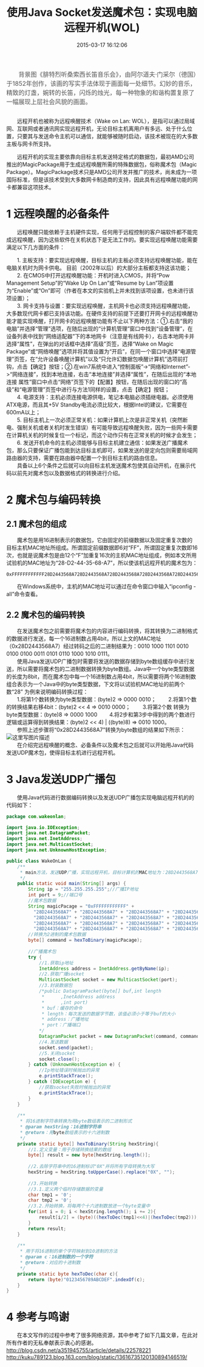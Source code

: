 ﻿---
title: 使用Java Socket发送魔术包：实现电脑远程开机(WOL)
excerpt: true
date: 2015-03-17 16:12:06
thumbnail: https://yongshengcnd.oss-cn-beijing.aliyuncs.com/paintings/%E8%85%93%E7%89%B9%E7%83%88%E5%90%AC%E6%A1%91%E7%B4%A2%E8%A5%BF%E9%95%BF%E7%AC%9B%E9%9F%B3%E4%B9%90%E4%BC%9A.jpeg
menu:
	Go Home: /index.html
tags: [Java]
---
<span style="color: #555;font-size: 1rem;display: inline-block;padding-bottom: 15px;text-indent: 2em;">
背景图《腓特烈听桑索西长笛音乐会》，由阿尔道夫·门采尔（德国）于1852年创作，该画的写实手法体现于画面每一处细节。幻妙的音乐，精致的灯盏，婉转的长笛，闪烁的烛光，每一种物象的和谐构置复原了一幅展现上层社会风貌的画面。
</span>

　　远程开机也被称为远程唤醒技术（Wake on Lan: WOL），是指可以通过局域网、互联网或者通讯网实现远程开机，无论目标主机离用户有多远、处于什么位置，只要其与发送命令主机可以通信，就能够被随时启动，该技术被现在的大多数主板与网卡所支持。
<!-- more -->

　　远程开机的实现主要依靠向目标主机发送特定格式的数据包，最初AMD公司推出的MagicPackage用于生成远程唤醒所需的特殊数据包，俗称魔术包（Magic Package）。MagicPackage技术只是AMD公司开发并推广的技术，尚未成为一项国际标准，但是该技术受到大多数网卡制造商的支持，因此具有远程唤醒功能的网卡都兼容这项技术。

# 1 远程唤醒的必备条件
　　远程唤醒只能依赖于主机硬件实现，任何用于远程控制的客户端软件都不能完成远程唤醒，因为这些软件在关机状态下是无法工作的。要实现远程唤醒功能需要满足以下几方面的条件：<br/>

　　1. 主板支持：要实现远程唤醒，目标主机的主板必须支持远程唤醒功能，能在电脑关机时为网卡供电。 目前（2002年以后）的大部分主板都支持这该功能；<br/>
　　2. 在CMOS中打开远程唤醒功能：开机时进入CMOS，并将“Pow Management Setup”的“Wake Up On Lan”或“Resume by Lan”项设置为“Enable”或“On”即可（作者在本文的实验机上并未找到该项设置，也未进行该项设置）；<br/>
　　3. 网卡支持与设置：要实现远程唤醒，主机网卡也必须支持远程唤醒功能，大多数现代网卡都已支持该功能。在硬件支持的前提下还要打开网卡的远程唤醒功能才能实现唤醒，打开网卡的远程唤醒功能有不止以下两种方法：①.右击“我的电脑”并选择“管理”选项，在随后出现的“计算机管理”窗口中找到“设备管理”，在设备列表中找到“网络适配器”下的本地网卡（注意是有线网卡），右击本地网卡并选择“属性”，在弹出的对话框中选择“高级”页签，选择“Wake on Magic Package”或“网络唤醒”选项并将其值设置为“开启”，在同一个窗口中选择“电源管理”页签，在“允许设备唤醒计算机”以及“只允许幻数据包唤醒计算机”选项前打钩，点击【确定】按钮；②.在win7系统中进入“控制面板”->“网络和Internet”->“网络连接”，找到本地连接，右击“本地连接”并选择“属性”，在随后出现的“本地连接 属性”窗口中点击“网络”页签下的【配置】按钮，在随后出现的窗口的“高级”和“电源管理”页签中进行与方法1同样的设置，点击【确定】按钮；<br/>
　　4. 电源支持：主机必须连接电源供电，笔记本电脑必须插继电器。必须使用ATX电源，而且其+5V Standby电流必须比较大，根据Intel的建议，它需要在600mA以上；<br/>
　　5. 目标主机上一次必须正常关机：如果计算机上次是非正常关机（突然断电、强制关机或者关机时发生错误）有可能导致远程唤醒失败，因为一些网卡需要在计算机关机的时候复位一个标记，而这个动作只有在正常关机的时候才会发生；<br/>
　　6. 发送开机命令的主机必须能够与目标主机建立通信：如果发送广播魔术包，那么只要保证广播包能到达目标主机即可，如果发送的是定向包则需要局域网路由器的支持，需要在路由器中配置一个到目标主机的路由信息。<br/>
　　具备以上6个条件之后就可以向目标主机发送魔术包使其自动开机，在展示代码以前先对魔术包以及数据格式的转换进行介绍。

# 2	魔术包与编码转换
## 2.1	魔术包的组成
　　魔术包是用16进制表示的数据包，它由固定的前缀数据以及固定重复次数的目标主机MAC地址所组成。所谓固定前缀数据即6对“FF”，所谓固定重复次数即16次，也就是说魔术包是由12个“F”加重复16次的主机MAC地址组成，例如本文所用试验机的MAC地址为“28-D2-44-35-68-A7”，所以使该机远程开机的魔术包为：

```
0xFFFFFFFFFFFF28D2443568A728D2443568A728D2443568A728D2443568A728D2443568A728D2443568A728D2443568A728D2443568A728D2443568A728D2443568A728D2443568A728D2443568A728D2443568A728D2443568A728D2443568A728D2443568A7
```

　　在Windows系统中，主机的MAC地址可以通过在命令窗口中输入“ipconfig -all”命令查看。

## 2.2	魔术包的编码转换
　　在发送魔术包之前需要将魔术包的内容进行编码转换，将其转换为二进制格式的数据进行发送，每一个16进制数占用4bit，所以上文的MAC地址（0x28D2443568A7）经过转码之后的二进制结果为：0010 1000 1101 0010 0100 0100 0011 0101 0110 1000 1010 0111。<br/>
　　使用Java发送UDP广播包时需要将发送的数据存储到byte数组缓存中进行发送，所以需要将魔术包的二进制数据转换为byte数组。Java中一个byte类型数据的长度为8bit，而在魔术包中每一个16进制数占用4bit，所以需要将两个16进制数组合表示为一个Java中的byte类型数据，下文将以试验机MAC地址的前两个数“28” 为例来说明编码转换过程：<br/>
　　1.将第1个数转换为byte类型数据：(byte)2 => 0000 0010；
　　2.将第1个数的转换结果右移4bit：(byte)2 << 4 => 0010 0000；
　　3.将第2个数 转换为byte类型数据：(byte)8 => 0000 1000
　　4.将2步和第3步中得到的两个数进行逻辑或运算得到转换结果：(byte)2 << 4) | ((byte)8) => 0010 1000。<br/>
　　参照上述步骤将“0x28D2443568A7”转换为byte数组的结果如下所示：<br/>
![这里写图片描述](https://imgconvert.csdnimg.cn/aHR0cDovL2ltZy5ibG9nLmNzZG4ubmV0LzIwMTUwNDAxMTM0NTE2Mzc5)<br/>
　　在介绍完远程唤醒的概念、必备条件以及魔术包之后就可以开始用Java代码发送UDP魔术包，使得目标主机进行远程开机。

# 3	Java发送UDP广播包
　　使用Java代码进行数据编码转换以及发送UDP广播包实现电脑远程开机的的代码如下：
```java
package com.wakeonlan;

import java.io.IOException;
import java.net.DatagramPacket;
import java.net.InetAddress;
import java.net.MulticastSocket;
import java.net.UnknownHostException;

public class WakeOnLan {
	/**
	 * main方法，发送UDP广播，实现远程开机，目标计算机的MAC地址为：28D2443568A7
	 */
	public static void main(String[] args) {
		String ip = "255.255.255.255";//广播IP地址
		int port = 9;//端口号
		//魔术包数据
		String magicPacage = "0xFFFFFFFFFFFF" +
		  "28D2443568A7" + "28D2443568A7" + "28D2443568A7" + "28D2443568A7" +
		  "28D2443568A7" + "28D2443568A7" + "28D2443568A7" + "28D2443568A7" +
		  "28D2443568A7" + "28D2443568A7" + "28D2443568A7" + "28D2443568A7" +
		  "28D2443568A7" + "28D2443568A7" + "28D2443568A7" + "28D2443568A7";
		//转换为2进制的魔术包数据
		byte[] command = hexToBinary(magicPacage);
		
		//广播魔术包
		try {
			//1.获取ip地址
			InetAddress address = InetAddress.getByName(ip);
			//2.获取广播socket
			MulticastSocket socket = new MulticastSocket(port);
			//3.封装数据包
			/*public DatagramPacket(byte[] buf,int length
			 * 		,InetAddress address
			 * 		,int port)
			 * buf：缓存的命令
			 * length：每次发送的数据字节数，该值必须小于等于buf的大小
			 * address：广播地址
			 * port：广播端口
            */
			DatagramPacket packet = new DatagramPacket(command, command.length, address, port);
			//4.发送数据
			socket.send(packet);
			//5.关闭socket
			socket.close();
		} catch (UnknownHostException e) {
			//Ip地址错误时候抛出的异常
			e.printStackTrace();
		} catch (IOException e) {
			//获取socket失败时候抛出的异常
			e.printStackTrace();
		}
	}
	
	/**
	 * 将16进制字符串转换为用byte数组表示的二进制形式
	 * @param hexString：16进制字符串
	 * @return：用byte数组表示的十六进制数
	 */
	private static byte[] hexToBinary(String hexString){
		//1.定义变量：用于存储转换结果的数组
		byte[] result = new byte[hexString.length()];
		
		//2.去除字符串中的16进制标识"0X"并将所有字母转换为大写
		hexString = hexString.toUpperCase().replace("0X", "");
		
		//3.开始转换
		//3.1.定义两个临时存储数据的变量
		char tmp1 = '0';
		char tmp2 = '0';
		//3.2.开始转换，将每两个十六进制数放进一个byte变量中
		for(int i = 0; i < hexString.length(); i += 2){
			result[i/2] = (byte)((hexToDec(tmp1)<<4)|(hexToDec(tmp2)));
		}
		return result;
	}
	
	/**
	 * 用于将16进制的单个字符映射到10进制的方法
	 * @param c：16进制数的一个字符
	 * @return：对应的十进制数
	 */
	private static byte hexToDec(char c){
		return (byte)"0123456789ABCDEF".indexOf(c);
	}
}
```
# 4	参考与鸣谢 
　　在本文写作的过程中参考了很多网络资源，其中参考了如下几篇文章，在此对所有作者的无私奉献表示衷心的感谢。
　　http://blog.csdn.net/a351945755/article/details/22578221
　　http://kuku789123.blog.163.com/blog/static/13616735120130894146519/